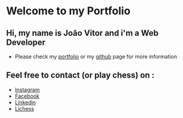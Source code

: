 # **Welcome to my Portfolio**

## Hi, my name is João Vitor and i'm a Web Developer

- Please check my [portfolio](https://joaovtr.github.io/portifolio/) or my [github](https://github.com/joaoVtr) page for more information


## Feel free to contact (or play chess) on :
- [Instagram](https://www.instagram.com/joao97vtr/)
- [Facebook](https://www.facebook.com/profile.php?id=100001841830075)
- [Linkedin](www.linkedin.com/in/JJMenezes-perfil)
- [Lichess](https://lichess.org/@/joaoVMenezes)
    